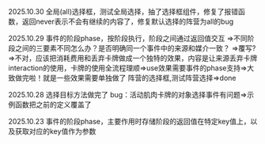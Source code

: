 
2025.10.30
全局(all)选择框，测试全局选择，抽了选择框组件，修复了报错函数，返回never表示不会有继续的内容了，修复默认选择的阵营为all的bug

2025.10.29
事件的阶段phase，按阶段执行，阶段之间通过返回值交互
    =>不同阶段之间的三要素不同怎么办？是否明确同一个事件中的来源和媒介一致？
    =>覆写?
    =>不对，应该把消耗费用和丢弃卡牌做成一个独特的效果，内容是让来源丢弃卡牌
interaction的使用，卡牌的使用全流程理顺=>use效果需要事件的phase支持=>大致做完啦！就是一些效果需要单独做了
阵营的选择框,测试阵营选择=>done

2025.10.28
选择目标方法做完了
bug：活动肌肉卡牌的对象选择事件有问题=>示例函数把之前的定义覆盖了

2025.10.23
事件的阶段phase，主要作用时存储阶段的返回值在特定key值上，以及获取对应的key值作为参数 